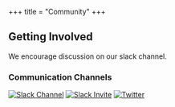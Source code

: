 +++
title = "Community"
+++

## Getting Involved

We encourage discussion on our slack channel.

### Communication Channels
[![Slack Channel](https://img.shields.io/badge/Slack:-%23gitbom%20on%20OpenSSF%20Slack-blue.svg?style=plastic&logo=slack)](https://openssf.slack.com/archives/C02D1JYQLPQ)
[![Slack Invite](https://img.shields.io/badge/Slack-OpenSSF%20Slack%20Invite-blue.svg?style=plastic&logo=slack)](https://slack.openssf.org/)
[![Twitter](https://img.shields.io/twitter/url/http/shields.io.svg?style=social)](https://twitter.com/gitbom)
